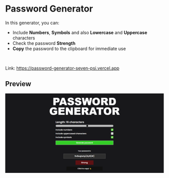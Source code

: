 # Password Generator

In this generator, you can:

- Include **Numbers**, **Symbols** and also **Lowercase** and **Uppercase** characters
- Check the password **Strength**
- **Copy** the password to the clipboard for immediate use

&nbsp;
&nbsp;

Link: https://password-generator-seven-psi.vercel.app
## Preview

![Password Generator Preview](./img/password-generator.png "Password Generator")